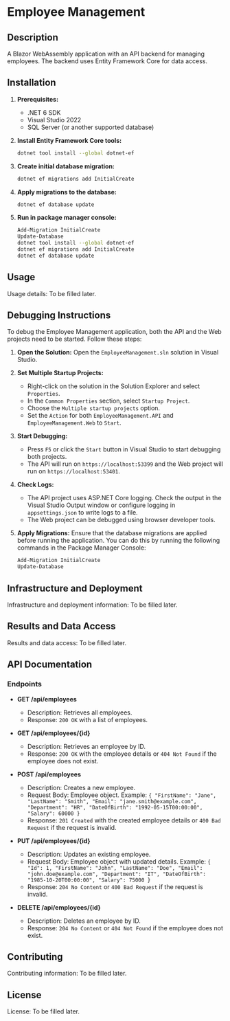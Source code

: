 # Employee Management

## Description
A Blazor WebAssembly application with an API backend for managing employees. The backend uses Entity Framework Core for data access.

## Installation
1. **Prerequisites:**
    - .NET 6 SDK
    - Visual Studio 2022
    - SQL Server (or another supported database)

2. **Install Entity Framework Core tools:**
    ```sh
    dotnet tool install --global dotnet-ef
    ```

3. **Create initial database migration:**
    ```sh
    dotnet ef migrations add InitialCreate
    ```

4. **Apply migrations to the database:**
    ```sh
    dotnet ef database update
    ```

5. **Run in package manager console:**
    ```sh
    Add-Migration InitialCreate
    Update-Database
    dotnet tool install --global dotnet-ef
    dotnet ef migrations add InitialCreate
    dotnet ef database update
    ```

## Usage
Usage details: To be filled later.

## Debugging Instructions
To debug the Employee Management application, both the API and the Web projects need to be started. Follow these steps:

1. **Open the Solution:**
   Open the `EmployeeManagement.sln` solution in Visual Studio.

2. **Set Multiple Startup Projects:**
   - Right-click on the solution in the Solution Explorer and select `Properties`.
   - In the `Common Properties` section, select `Startup Project`.
   - Choose the `Multiple startup projects` option.
   - Set the `Action` for both `EmployeeManagement.API` and `EmployeeManagement.Web` to `Start`.

3. **Start Debugging:**
   - Press `F5` or click the `Start` button in Visual Studio to start debugging both projects.
   - The API will run on `https://localhost:53399` and the Web project will run on `https://localhost:53401`.

4. **Check Logs:**
   - The API project uses ASP.NET Core logging. Check the output in the Visual Studio Output window or configure logging in `appsettings.json` to write logs to a file.
   - The Web project can be debugged using browser developer tools.

5. **Apply Migrations:**
   Ensure that the database migrations are applied before running the application. You can do this by running the following commands in the Package Manager Console:
   ```sh
   Add-Migration InitialCreate
   Update-Database

## Infrastructure and Deployment
Infrastructure and deployment information: To be filled later.

## Results and Data Access
Results and data access: To be filled later.

## API Documentation
### Endpoints
- **GET /api/employees**
  - Description: Retrieves all employees.
  - Response: `200 OK` with a list of employees.

- **GET /api/employees/{id}**
  - Description: Retrieves an employee by ID.
  - Response: `200 OK` with the employee details or `404 Not Found` if the employee does not exist.

- **POST /api/employees**
  - Description: Creates a new employee.
  - Request Body: Employee object. Example: `{ "FirstName": "Jane", "LastName": "Smith", "Email": "jane.smith@example.com", "Department": "HR", "DateOfBirth": "1992-05-15T00:00:00", "Salary": 60000 }`
  - Response: `201 Created` with the created employee details or `400 Bad Request` if the request is invalid.

- **PUT /api/employees/{id}**
  - Description: Updates an existing employee.
  - Request Body: Employee object with updated details. Example: `{ "Id": 1, "FirstName": "John", "LastName": "Doe", "Email": "john.doe@example.com", "Department": "IT", "DateOfBirth": "1985-10-20T00:00:00", "Salary": 75000 }`
  - Response: `204 No Content` or `400 Bad Request` if the request is invalid.

- **DELETE /api/employees/{id}**
  - Description: Deletes an employee by ID.
  - Response: `204 No Content` or `404 Not Found` if the employee does not exist.

## Contributing
Contributing information: To be filled later.

## License
License: To be filled later.